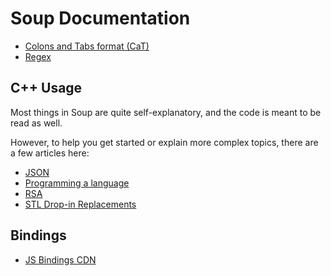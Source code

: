 # Soup Documentation

- [Colons and Tabs format (CaT)](user/cat.md)
- [Regex](user/regex.md)

## C++ Usage

Most things in Soup are quite self-explanatory, and the code is meant to be read as well.

However, to help you get started or explain more complex topics, there are a few articles here:

- [JSON](cpp/json.md)
- [Programming a language](cpp/programming-a-language.md)
- [RSA](cpp/rsa.md)
- [STL Drop-in Replacements](cpp/stl-drop-in-replacements.md)

## Bindings

- [JS Bindings CDN](bindings/js-bindings-cdn.md)
